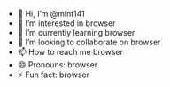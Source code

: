 - 👋 Hi, I’m @mint141
- 👀 I’m interested in browser
- 🌱 I’m currently learning browser
- 💞️ I’m looking to collaborate on browser
- 📫 How to reach me browser
- 😄 Pronouns: browser
- ⚡ Fun fact: browser

<!---
mint141/mint141 is a ✨ special ✨ repository because its `README.md` (this file) appears on your GitHub profile.
You can click the Preview link to take a look at your changes.
--->
